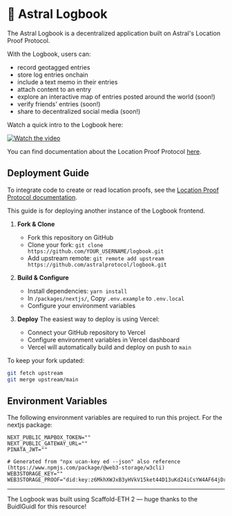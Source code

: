 # 🧭 Astral Logbook

The Astral Logbook is a decentralized application built on Astral's Location Proof Protocol.

With the Logbook, users can:

- record geotagged entries
- store log entries onchain
- include a text memo in their entries
- attach content to an entry
- explore an interactive map of entries posted around the world (soon!)
- verify friends' entries (soon!)
- share to decentralized social media (soon!)

Watch a quick intro to the Logbook here:

<a href="https://www.loom.com/share/f1ad5b18db5f444688ccf949ac8fa1bd?sid=52720614-8ac7-4041-bb73-b646f4c58f7b" target="_blank">
  <img src="./packages/nextjs/public/logbook-vid.png" alt="Watch the video">
</a>

You can find documentation about the Location Proof Protocol [here](https://astral-docs-test.vercel.app/docs/location-proof-protocol/introduction).

## Deployment Guide

To integrate code to create or read location proofs, see the [Location Proof Protocol documentation](https://docs.astral.global/docs/location-proof-protocol/quickstart).

This guide is for deploying another instance of the Logbook frontend.

1. **Fork & Clone**

   - Fork this repository on GitHub
   - Clone your fork: `git clone https://github.com/YOUR_USERNAME/logbook.git`
   - Add upstream remote: `git remote add upstream https://github.com/astralprotocol/logbook.git`
2. **Build & Configure**

   - Install dependencies: `yarn install`
   - In `/packages/nextjs/`, Copy `.env.example` to `.env.local`
   - Configure your environment variables
3. **Deploy**
   The easiest way to deploy is using Vercel:

   - Connect your GitHub repository to Vercel
   - Configure environment variables in Vercel dashboard
   - Vercel will automatically build and deploy on push to `main`

To keep your fork updated:

```bash
git fetch upstream
git merge upstream/main
```

## Environment Variables

The following environment variables are required to run this project. For the nextjs package:

```
NEXT_PUBLIC_MAPBOX_TOKEN=""
NEXT_PUBLIC_GATEWAY_URL=""
PINATA_JWT=""

# Generated from "npx ucan-key ed --json" also reference (https://www.npmjs.com/package/@web3-storage/w3cli)
WEB3STORAGE_KEY=""
WEB3STORAGE_PROOF="did:key:z6MkhXWJxB3yHVkV15ket44D13uKd24iCsYW4AF64jDrUiHU"
```

---

The Logbook was built using Scaffold-ETH 2 — huge thanks to the BuidlGuidl for this resource!
